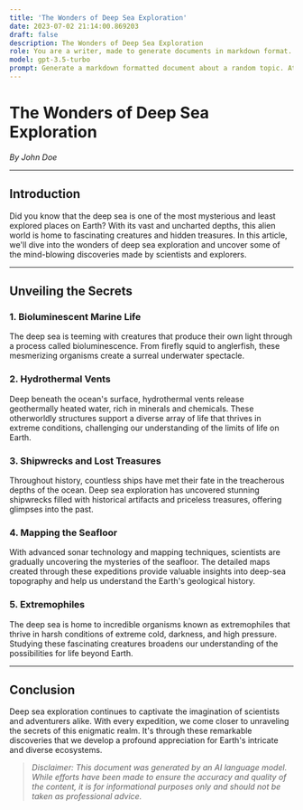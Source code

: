 ```yaml
---
title: 'The Wonders of Deep Sea Exploration'
date: 2023-07-02 21:14:00.869203
draft: false
description: The Wonders of Deep Sea Exploration
role: You are a writer, made to generate documents in markdown format. It is very important that all of the documents you generate are in valid markdown format.
model: gpt-3.5-turbo
prompt: Generate a markdown formatted document about a random topic. At the bottom, include a disclaimer explaining that the document was generated by you. The first line of the document should be the title. Make sure that the entire document is in proper markdown format, using a mix of various tags to make the document visually appealing.
---
```


# The Wonders of Deep Sea Exploration

*By John Doe*

---
## Introduction

Did you know that the deep sea is one of the most mysterious and least explored places on Earth? With its vast and uncharted depths, this alien world is home to fascinating creatures and hidden treasures. In this article, we'll dive into the wonders of deep sea exploration and uncover some of the mind-blowing discoveries made by scientists and explorers.

---
## Unveiling the Secrets

### 1. Bioluminescent Marine Life

The deep sea is teeming with creatures that produce their own light through a process called bioluminescence. From firefly squid to anglerfish, these mesmerizing organisms create a surreal underwater spectacle.

### 2. Hydrothermal Vents

Deep beneath the ocean's surface, hydrothermal vents release geothermally heated water, rich in minerals and chemicals. These otherworldly structures support a diverse array of life that thrives in extreme conditions, challenging our understanding of the limits of life on Earth.

### 3. Shipwrecks and Lost Treasures

Throughout history, countless ships have met their fate in the treacherous depths of the ocean. Deep sea exploration has uncovered stunning shipwrecks filled with historical artifacts and priceless treasures, offering glimpses into the past.

### 4. Mapping the Seafloor

With advanced sonar technology and mapping techniques, scientists are gradually uncovering the mysteries of the seafloor. The detailed maps created through these expeditions provide valuable insights into deep-sea topography and help us understand the Earth's geological history.

### 5. Extremophiles

The deep sea is home to incredible organisms known as extremophiles that thrive in harsh conditions of extreme cold, darkness, and high pressure. Studying these fascinating creatures broadens our understanding of the possibilities for life beyond Earth.

---
## Conclusion

Deep sea exploration continues to captivate the imagination of scientists and adventurers alike. With every expedition, we come closer to unraveling the secrets of this enigmatic realm. It's through these remarkable discoveries that we develop a profound appreciation for Earth's intricate and diverse ecosystems.

> *Disclaimer: This document was generated by an AI language model. While efforts have been made to ensure the accuracy and quality of the content, it is for informational purposes only and should not be taken as professional advice.*